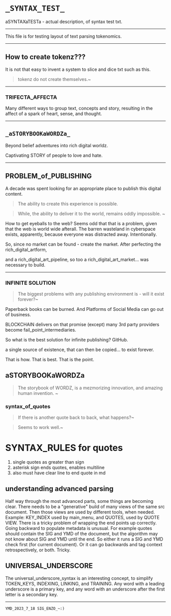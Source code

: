 # `_SYNTAX_TEST_`

aSYNTAXaTESTa - actual description, of syntax test txt.

---

This file is for testing layout of text parsing tokenomics.

---

## How to create tokenz???

It is not that easy to invent a system to slice and dice txt such as this.

> tokenz do not create themselves.~
---

### TRIFECTA_AFFECTA

Many different ways to group text, concepts and story, resulting in the affect of a spark of heart, sense, and thought.

---

## `_aSTORYBOOKaWORDZa_`

Beyond belief adventures into rich digital worldz.

Captivating STORY of people to love and hate.

---

## PROBLEM_of_PUBLISHING

A decade was spent looking for an appropriate place to publish this digital content.

> The ability to create this experience is possible.  

> While, the ability to deliver it to the world, remains oddly impossible. ~

How to get eyeballs to the web? Seems odd that that is a problem, given that the web is world wide afterall. The barren wasteland in cyberspace exists, apparently, because everyone was distracted away. Intentionally.

So, since no market can be found - create the market. After perfecting the rich_digital_artform,

and a rich_digital_art_pipeline, so too a rich_digital_art_market... was necessary to build.

---

### INFINITE SOLUTION

> The biggest problems with any publishing environment is - will it exist forever?~

Paperback books can be burned. And Platforms of Social Media can go out of business.

BLOCKCHAIN delivers on that promise (except) many 3rd party providers become fail_point_intermediaries.

So what is the best solution for infinite publishing? GitHub.

a single source of existence, that can then be copied... to exist forever.

That is how. That is best. That is the point.

## aSTORYBOOKaWORDZa

> The storybook of WORDZ, is a mezmorizing innovation, and amazing human invention. ~

### syntax_of_quotes

> If there is another quote back to back, what happens?~

> Seems to work well.~

# SYNTAX_RULES for quotes

1) single quotes as greater than sign
2) asterisk sign ends quotes, enables multiline
3) also must have clear line to end quote in md

## understanding advanced parsing

Half way through the most advanced parts, some things are becoming clear.
There needs to be a "generative" build of many views of the same src document.
Then those views are used by different tools, when needed.
Example: KEY_INDEX used by main_menu, and QUOTES, used by QUOTE VIEW.
There is a tricky problem of wrapping the end points up correctly.
Going backward to populate metadata is unusual.
For example quotes should contain the SIG and YMD of the document, but the algorithm may not know about SIG and YMD until the end. So either it runs a SIG and YMD check first (for current document).
Or it can go backwards and tag context retrospectively, or both. Tricky.

## UNIVERSAL_UNDERSCORE

The universal_underscore_syntax is an interesting concept, to simplify TOKEN_KEYS, INDEXING, LINKING, and TRAINING. Any word with a leading underscore is a primary key, and any word with an underscore after the first letter is a secondary key. 


---
~~~
YMD_2023_7_18 SIG_ENZO_~:)






